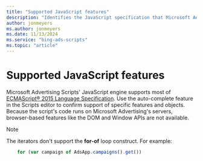 ```yaml
---
title: "Supported JavaScript features"
description: "Identifies the JavaScript specification that Microsoft Advertising Scripts supports."
author: jonmeyers
ms.author: jonmeyers
ms.date: 11/13/2024
ms.service: "bing-ads-scripts"
ms.topic: "article"
---
```


# Supported JavaScript features

Microsoft Advertising Scripts' JavaScript engine supports most of [ECMAScript&reg; 2015 Language Specification](http://www.ecma-international.org/ecma-262/6.0/). Use the auto-complete feature in the Scripts editor to confirm support of specific features and objects. Because the script's code runs on Microsoft Advertising's servers, browser-based features like the DOM and Window APIs are not available.


> [!NOTE]
> The iterators don't support the **for-of** loop construct. For example:
>  
> ```javascript
>     for (var campaign of AdsApp.campaigns().get())
> ```
